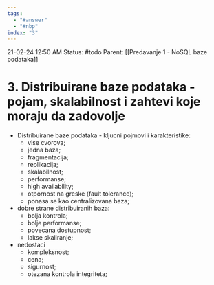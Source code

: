```yaml
---
tags:
  - "#answer"
  - "#nbp"
index: "3"
---
```

21-02-24  12:50 AM
Status: #todo 
Parent: [[Predavanje 1 - NoSQL baze podataka]]
# 3. Distribuirane baze podataka - pojam, skalabilnost i zahtevi koje moraju da zadovolje

- Distribuirane baze podataka - kljucni pojmovi i karakteristike:
	- vise cvorova;
	- jedna baza;
	- fragmentacija;
	- replikacija;
	- skalabilnost;
	- performanse;
	- high availability;
	- otpornost na greske (fault tolerance);
	- ponasa se kao centralizovana baza;
- dobre strane distribuiranih baza:
	- bolja kontrola;
	- bolje performanse;
	- povecana dostupnost;
	- lakse skaliranje;
- nedostaci
	- kompleksnost;
	- cena;
	- sigurnost;
	- otezana kontrola integriteta;